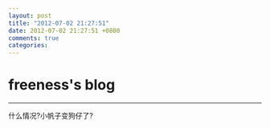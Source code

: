 ```yaml
---
layout: post
title: "2012-07-02 21:27:51"
date: 2012-07-02 21:27:51 +0800
comments: true
categories: 
---
```


# freeness's blog

----------

>
什么情况?小帆子变狗仔了?
